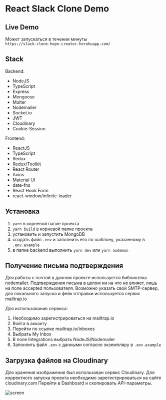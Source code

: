 # React Slack Clone Demo

## Live Demo
Может запускаться в течении минуты\
`https://slack-clone-hope-creator.herokuapp.com/`

## Stack

Backend:
* NodeJS
* TypeScript
* Express
* Mongoose
* Multer
* Nodemailer
* Socket.io
* JWT
* Cloudinary
* Cookie-Session

Frontend:
* ReactJS
* TypeScript
* Redux
* Redux/Toolkit
* React Router
* Axios
* Material UI
* date-fns
* React Hook Form
* react-window/infinite-loader

## Установка

1. `yarn` в корневой папке проекта
2. `yarn build` в корневой папке проекта
3. установить и запустить MongoDB
4. создать файл `.env` и заполнить его по шаблону, указанному в `.env.example`
5. в папке backend выполнить `yarn dev` или `yarn nodemon`

## Получение письма подтверждения
Для работы с почтой в данном проекте используется библиотека nodemailer. Подтверждения письма в целом ни на что не влияет, лишь на поле accepted пользователя. Возможно указать свой SMTP-сервер, для локального запуска и фейк отправки используется сервис mailtrap.io

Для использования сервиса: 
1. Необходимо зарегистрироваться на mailtrap.io
2. Войта в аккакту
3. Перейти по ссылке mailtrap.io/inboxes
4. Выбрать My Inbox
5. В поле Integrations выбрать NodeJS/Nodemailer
6. Запонлить файл `.env` с данными согласно экземпляру в `.env.example`

## Загрузка файлов на Cloudinary
Для хранения изображения был использован сервис Cloudinary.
Для корректного запуска проекта необходимо зарегестрироваться на сайте cloudinary.com
Перейти в Dashboard и скопировать API-параметры.

![screen](https://user-images.githubusercontent.com/72225013/127026279-629aee3b-0eda-4c34-af24-aeb75fe74444.png)
